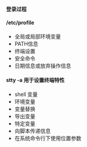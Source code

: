 #### 登录过程

#### /etc/profile
- 全局或局部环境变量
- PATH信息
- 终端设置
- 安全命令
- 日期信息或放弃操作信息

#### stty -a 用于设置终端特性 

- shell 变量
- 环境变量
- 变量替换
- 导出变量
- 特定变量
- 向脚本传递信息
- 在系统命令行下使用位置参数